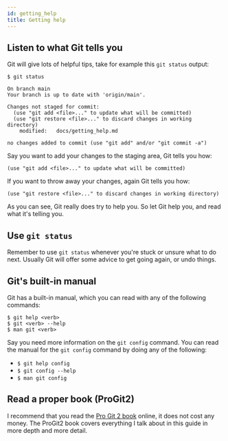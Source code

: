 ```yaml
---
id: getting_help
title: Getting help
---
```


## Listen to what Git tells you

Git will give lots of helpful tips, take for example this `git status` output:

```git
$ git status

On branch main
Your branch is up to date with 'origin/main'.

Changes not staged for commit:
  (use "git add <file>..." to update what will be committed)
  (use "git restore <file>..." to discard changes in working directory)
	modified:   docs/getting_help.md

no changes added to commit (use "git add" and/or "git commit -a")
```

Say you want to add your changes to the staging area, Git tells you how:

```git
(use "git add <file>..." to update what will be committed)
```

If you want to throw away your changes, again Git tells you how:

```git
(use "git restore <file>..." to discard changes in working directory)
```

As you can see, Git really does try to help you.
So let Git help you, and read what it's telling you.

## Use `git status`

Remember to use `git status` whenever you're stuck or unsure what to do next.
Usually Git will offer some advice to get going again, or undo things.

## Git's built-in manual

Git has a built-in manual, which you can read with any of the following commands:

```
$ git help <verb>
$ git <verb> --help
$ man git <verb>
```

Say you need more information on the `git config` command.
You can read the manual for the `git config` command by doing any of the following:

- `$ git help config`
- `$ git config --help`
- `$ man git config`

## Read a proper book (ProGit2)

I recommend that you read the [Pro Git 2 book](https://git-scm.com/book/en/v2) online, it does not cost any money.
The ProGit2 book covers everything I talk about in this guide in more depth and more detail.
